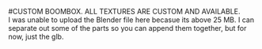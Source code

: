 #CUSTOM BOOMBOX. ALL TEXTURES ARE CUSTOM AND AVAILABLE.  
I was unable to upload the Blender file here becasue its above 25 MB. I can separate out some of the parts so you can append them together, but for now, just the glb.
